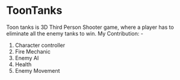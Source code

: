 # ToonTanks
 
Toon tanks is 3D Third Person Shooter game, where a player has to eliminate all the enemy tanks to win. 
My Contribution: - 
1. Character controller
2. Fire Mechanic
3. Enemy AI
4. Health
5. Enemy Movement
